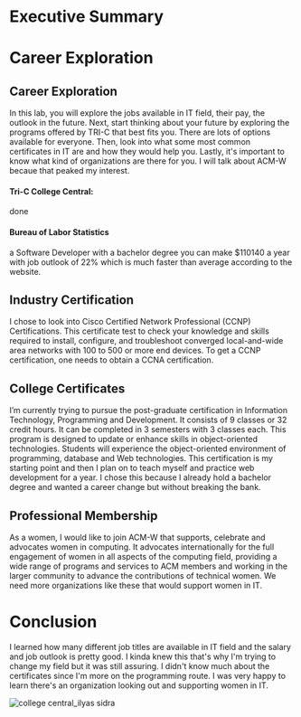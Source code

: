 # Executive Summary

# Career Exploration
## Career Exploration

  In this lab, you will explore the jobs available in IT field, their pay, the outlook in the future. Next, start thinking about your future by exploring the programs offered by TRI-C that best fits you. There are lots of options available for everyone. Then, look into what some most common certificates in IT are and how they would help you. Lastly, it's important to know what kind of organizations are there for you. I will talk about ACM-W becaue that peaked my interest. 
#### Tri-C College Central: 
done

#### Bureau of Labor Statistics

   a Software Developer with a bachelor degree you can make $110140 a year with job outlook of 22% which is much faster than average according to the website. 

## Industry Certification
  
  I chose to look into Cisco Certified Network Professional (CCNP) Certifications. This certificate test to check your knowledge and skills required to install, configure, and troubleshoot converged local-and-wide area networks with 100 to 500 or more end devices. To get a CCNP certification, one needs to obtain a CCNA certification.
## College Certificates

   I’m currently trying to pursue the post-graduate certification in Information Technology, Programming and Development. It consists of 9 classes or 32 credit hours. It can be completed in 3 semesters with 3 classes each. This program is designed to update or enhance skills in object-oriented technologies. Students will experience the object-oriented environment of programming, database and Web technologies. This certification is my starting point and then I plan on to teach myself and practice web development for a year. I chose this because I already hold a bachelor degree and wanted a career change but without breaking the bank.

## Professional Membership

   As a women,  I would like to join ACM-W that supports, celebrate and advocates women in computing. It advocates internationally for the full engagement of women in all aspects of the computing field, providing a wide range of programs and services to ACM members and working in the larger community to advance the contributions of technical women. We need more organizations like these that would support women in IT.
# Conclusion

   I learned how many different job titles are available in IT field and the salary and job outlook is pretty good. I kinda knew this that's why I'm trying to change my field but it was still assuring. I didn't know much about the certificates since I'm more on the programming route. I was very happy to learn there's an organization looking out and supporting women in IT.
   
   ![college central_ilyas sidra](https://user-images.githubusercontent.com/89600138/136832343-28ad17bd-0b88-4aa6-aefe-a5d5223e00c7.PNG)

